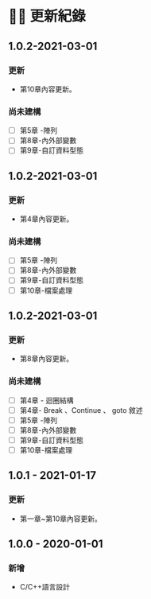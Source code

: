 # 🧙‍♂️ 更新紀錄

## 1.0.2-2021-03-01

### 更新

* 第10章內容更新。

### **尚未建構**

* [ ] 第5章 -陣列
* [ ] 第8章-內外部變數
* [ ] 第9章-自訂資料型態

## 1.0.2-2021-03-01

### 更新

* 第4章內容更新。

### **尚未建構**

* [ ] 第5章 -陣列
* [ ] 第8章-內外部變數
* [ ] 第9章-自訂資料型態
* [ ] 第10章-檔案處理

## 1.0.2-2021-03-01

### 更新

* 第8章內容更新。

### **尚未建構**

* [ ] 第4章 - 迴圈結構
* [ ] 第4章- Break 、Continue 、 goto 敘述
* [ ] 第5章 -陣列
* [ ] 第8章-內外部變數
* [ ] 第9章-自訂資料型態
* [ ] 第10章-檔案處理

## 1.0.1 - 2021-01-17

### 更新

* 第一章~第10章內容更新。

## 1.0.0 - 2020-01-01

### 新增

* C/C++語言設計

